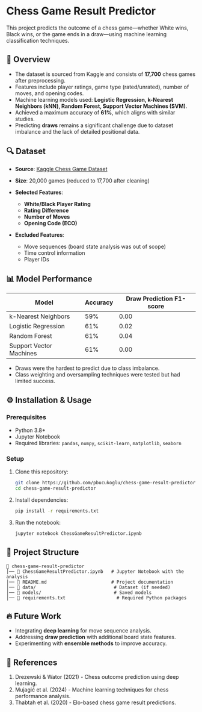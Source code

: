 # Chess Game Result Predictor

This project predicts the outcome of a chess game—whether White wins, Black wins, or the game ends in a draw—using machine learning classification techniques.

## 📌 Overview
- The dataset is sourced from Kaggle and consists of **17,700** chess games after preprocessing.
- Features include player ratings, game type (rated/unrated), number of moves, and opening codes.
- Machine learning models used: **Logistic Regression, k-Nearest Neighbors (kNN), Random Forest, Support Vector Machines (SVM)**.
- Achieved a maximum accuracy of **61%**, which aligns with similar studies.
- Predicting **draws** remains a significant challenge due to dataset imbalance and the lack of detailed positional data.

## 🔍 Dataset
- **Source**: [Kaggle Chess Game Dataset](https://www.kaggle.com/datasets/datasnaek/chess)
- **Size**: 20,000 games (reduced to 17,700 after cleaning)
- **Selected Features**:
  - **White/Black Player Rating**
  - **Rating Difference**
  - **Number of Moves**
  - **Opening Code (ECO)**

- **Excluded Features**:
  - Move sequences (board state analysis was out of scope)
  - Time control information
  - Player IDs

## 📊 Model Performance
| Model                 | Accuracy | Draw Prediction F1-score |
|-----------------------|----------|--------------------------|
| k-Nearest Neighbors  | 59%      | 0.00                     |
| Logistic Regression  | 61%      | 0.02                     |
| Random Forest        | 61%      | 0.04                     |
| Support Vector Machines | 61%  | 0.00                     |

- Draws were the hardest to predict due to class imbalance.
- Class weighting and oversampling techniques were tested but had limited success.

## ⚙️ Installation & Usage
### Prerequisites
- Python 3.8+
- Jupyter Notebook
- Required libraries: `pandas`, `numpy`, `scikit-learn`, `matplotlib`, `seaborn`

### Setup
1. Clone this repository:
   ```sh
   git clone https://github.com/pbucukoglu/chess-game-result-predictor.git
   cd chess-game-result-predictor
   ```
2. Install dependencies:
   ```sh
   pip install -r requirements.txt
   ```
3. Run the notebook:
   ```sh
   jupyter notebook ChessGameResultPredictor.ipynb
   ```

## 📖 Project Structure
```
📂 chess-game-result-predictor
│── 📄 ChessGameResultPredictor.ipynb   # Jupyter Notebook with the analysis
│── 📄 README.md                        # Project documentation
│── 📂 data/                             # Dataset (if needed)
│── 📂 models/                           # Saved models
│── 📄 requirements.txt                   # Required Python packages
```

## 🔥 Future Work
- Integrating **deep learning** for move sequence analysis.
- Addressing **draw prediction** with additional board state features.
- Experimenting with **ensemble methods** to improve accuracy.

## 📜 References
1. Drezewski & Wator (2021) - Chess outcome prediction using deep learning.
2. Mujagić et al. (2024) - Machine learning techniques for chess performance analysis.
3. Thabtah et al. (2020) - Elo-based chess game result predictions.
